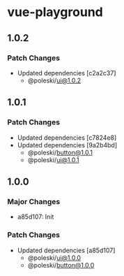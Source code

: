 # vue-playground

## 1.0.2

### Patch Changes

- Updated dependencies [c2a2c37]
  - @poleski/ui@1.0.2

## 1.0.1

### Patch Changes

- Updated dependencies [c7824e8]
- Updated dependencies [9a2b4bd]
  - @poleski/button@1.0.1
  - @poleski/ui@1.0.1

## 1.0.0

### Major Changes

- a85d107: Init

### Patch Changes

- Updated dependencies [a85d107]
  - @poleski/ui@1.0.0
  - @poleski/button@1.0.0
